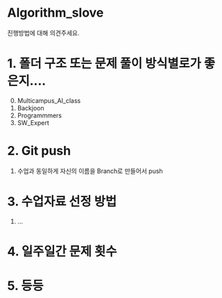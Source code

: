 # Algorithm_slove

진행방법에 대해 의견주세요.

# 1. 폴더 구조 또는 문제 풀이 방식별로가 좋은지.... 
0. Multicampus_AI_class
1. Backjoon
2. Programmmers
3. SW_Expert

# 2. Git push
1. 수업과 동일하게 자신의 이름을 Branch로 만들어서 push

# 3. 수업자료 선정 방법
1. ...

# 4. 일주일간 문제 횟수 


# 5. 등등
